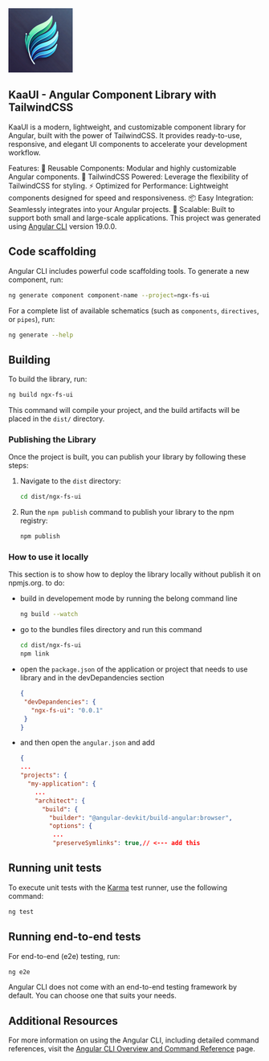 <img alt="/assets/logo.webp" height="128" src="./assets/logo.webp" width="auto"/>

## KaaUI - Angular Component Library with TailwindCSS

KaaUI is a modern, lightweight, and customizable component library for Angular, built with the power of TailwindCSS. It provides ready-to-use, responsive, and elegant UI components to accelerate your development workflow.

Features:
🧩 Reusable Components: Modular and highly customizable Angular components.
🎨 TailwindCSS Powered: Leverage the flexibility of TailwindCSS for styling.
⚡ Optimized for Performance: Lightweight components designed for speed and responsiveness.
📦 Easy Integration: Seamlessly integrates into your Angular projects.
🚀 Scalable: Built to support both small and large-scale applications.
This project was generated using [Angular CLI](https://github.com/angular/angular-cli) version 19.0.0.

## Code scaffolding

Angular CLI includes powerful code scaffolding tools. To generate a new component, run:

```bash
ng generate component component-name --project=ngx-fs-ui
```

For a complete list of available schematics (such as `components`, `directives`, or `pipes`), run:

```bash
ng generate --help
```

## Building

To build the library, run:

```bash
ng build ngx-fs-ui
```

This command will compile your project, and the build artifacts will be placed in the `dist/` directory.

### Publishing the Library

Once the project is built, you can publish your library by following these steps:

1. Navigate to the `dist` directory:
   ```bash
   cd dist/ngx-fs-ui
   ```

2. Run the `npm publish` command to publish your library to the npm registry:
   ```bash
   npm publish
   ```

### How to use it locally

This section is to show how to deploy the library locally without publish it on npmjs.org.
to do:

- build in developement mode by running the belong command line
   ```bash
   ng build --watch
   ```
- go to the bundles files directory and run this command
   ```bash
  cd dist/ngx-fs-ui
  npm link
   ```
- open the `package.json` of the application or project that needs to use library and in the devDepandencies section
   ```json
  {
    "devDepandencies": {
      "ngx-fs-ui": "0.0.1"
    }  
  }
  ```
- and then open the `angular.json` and add
  ```json
  {
  ...
  "projects": {
    "my-application": {
      ...
      "architect": {
        "build": {
          "builder": "@angular-devkit/build-angular:browser",
          "options": {
           ...
           "preserveSymlinks": true,// <--- add this
  ```

## Running unit tests

To execute unit tests with the [Karma](https://karma-runner.github.io) test runner, use the following command:

```bash
ng test
```

## Running end-to-end tests

For end-to-end (e2e) testing, run:

```bash
ng e2e
```

Angular CLI does not come with an end-to-end testing framework by default. You can choose one that suits your needs.

## Additional Resources

For more information on using the Angular CLI, including detailed command references, visit the [Angular CLI Overview and Command Reference](https://angular.dev/tools/cli) page.
